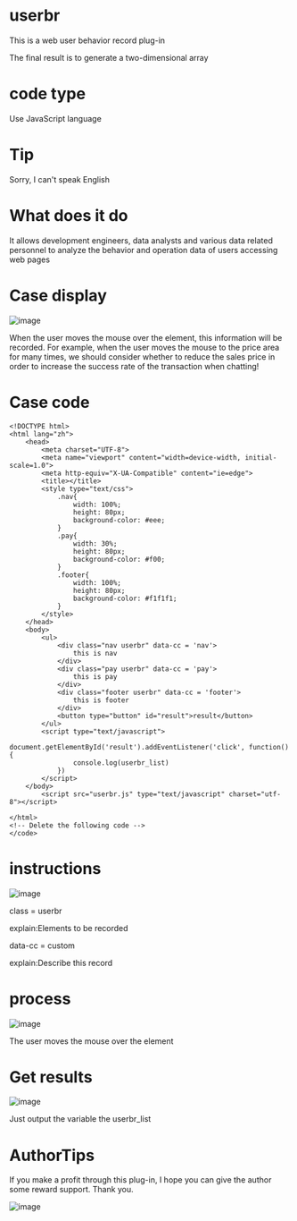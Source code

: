 # userbr
This is a web user behavior record plug-in

The final result is to generate a two-dimensional array
# code type
Use JavaScript language

# Tip
Sorry, I can't speak English
# What does it do
It allows development engineers, data analysts and various data related personnel to analyze the behavior and operation data of users accessing web pages
# Case display
 ![image]( https://github.com/1316590732/userbr/blob/main/images/demo.gif)
 
 When the user moves the mouse over the element, this information will be recorded. For example, when the user moves the mouse to the price area for many times, we should consider whether to reduce the sales price in order to increase the success rate of the transaction when chatting!
# Case code
```  <code>
<!DOCTYPE html>
<html lang="zh">
	<head>
		<meta charset="UTF-8">
		<meta name="viewport" content="width=device-width, initial-scale=1.0">
		<meta http-equiv="X-UA-Compatible" content="ie=edge">
		<title></title>
		<style type="text/css">
			.nav{
				width: 100%;
				height: 80px;
				background-color: #eee;
			}
			.pay{
				width: 30%;
				height: 80px;
				background-color: #f00;
			}
			.footer{
				width: 100%;
				height: 80px;
				background-color: #f1f1f1;
			}
		</style>
	</head>
	<body>
		<ul>
			<div class="nav userbr" data-cc = 'nav'>
				this is nav
			</div>
			<div class="pay userbr" data-cc = 'pay'>
				this is pay
			</div>
			<div class="footer userbr" data-cc = 'footer'>
				this is footer
			</div>
			<button type="button" id="result">result</button>
		</ul>
		<script type="text/javascript">
			document.getElementById('result').addEventListener('click', function() {
				console.log(userbr_list)
			})
		</script>
	</body>
		<script src="userbr.js" type="text/javascript" charset="utf-8"></script>
	
</html>
<!-- Delete the following code -->
</code>
``` 
# instructions
 ![image]( https://github.com/1316590732/userbr/blob/main/images/introduce.png)
 
class = userbr

explain:Elements to be recorded

data-cc = custom

explain:Describe this record

# process
 ![image]( https://github.com/1316590732/userbr/blob/main/images/Process.jpg)

 
The user moves the mouse over the element

# Get results
 ![image]( https://github.com/1316590732/userbr/blob/main/images/result.png)
 
 Just output the variable the userbr_list

# AuthorTips
If you make a profit through this plug-in, I hope you can give the author some reward support. Thank you.

 ![image]( https://github.com/1316590732/userbr/blob/main/images/wxqrcode.png)
